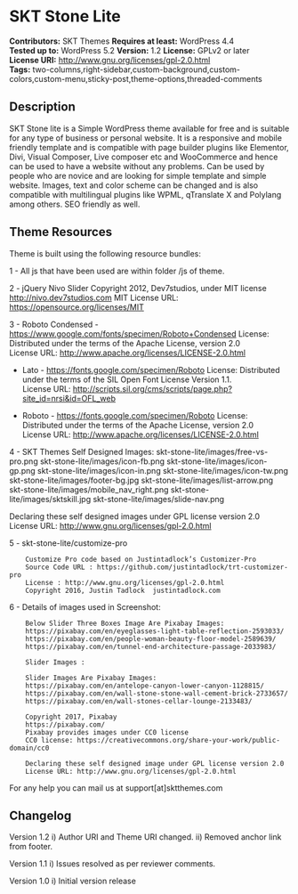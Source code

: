 # SKT Stone Lite

**Contributors:** SKT Themes
**Requires at least:** WordPress 4.4  
**Tested up to:** WordPress 5.2
**Version:** 1.2
**License:** GPLv2 or later  
**License URI:** http://www.gnu.org/licenses/gpl-2.0.html  
**Tags:** two-columns,right-sidebar,custom-background,custom-colors,custom-menu,sticky-post,theme-options,threaded-comments

## Description

SKT Stone lite is a Simple WordPress theme available for free and is suitable for any type of business or personal website. It is a responsive and mobile friendly template and is compatible with page builder plugins like Elementor, Divi, Visual Composer, Live composer etc and WooCommerce and hence can be used to have a website without any problems. Can be used by people who are novice and are looking for simple template and simple website. Images, text and color scheme can be changed and is also compatible with multilingual plugins like WPML, qTranslate X and Polylang among others. SEO friendly as well.
 
## Theme Resources

Theme is built using the following resource bundles:

1 - All js that have been used are within folder /js of theme.

2 -     jQuery Nivo Slider
	Copyright 2012, Dev7studios, under MIT license
	http://nivo.dev7studios.com
MIT License URL: https://opensource.org/licenses/MIT

3 - Roboto Condensed - https://www.google.com/fonts/specimen/Roboto+Condensed
	License: Distributed under the terms of the Apache License, version 2.0				
	License URL: http://www.apache.org/licenses/LICENSE-2.0.html
	
	
  - Lato - https://fonts.google.com/specimen/Roboto
	License: Distributed under the terms of the SIL Open Font License Version 1.1.		
	License URL: http://scripts.sil.org/cms/scripts/page.php?site_id=nrsi&id=OFL_web	
	
	
  - Roboto - https://fonts.google.com/specimen/Roboto
	License: Distributed under the terms of the Apache License, version 2.0				
	License URL: http://www.apache.org/licenses/LICENSE-2.0.html	
	
4 - SKT Themes Self Designed Images:
	skt-stone-lite/images/free-vs-pro.png
	skt-stone-lite/images/icon-fb.png
	skt-stone-lite/images/icon-gp.png
	skt-stone-lite/images/icon-in.png
	skt-stone-lite/images/icon-tw.png
	skt-stone-lite/images/footer-bg.jpg
	skt-stone-lite/images/list-arrow.png
	skt-stone-lite/images/mobile_nav_right.png
	skt-stone-lite/images/sktskill.jpg
	skt-stone-lite/images/slide-nav.png

		
Declaring these self designed images under GPL license version 2.0
License URL: http://www.gnu.org/licenses/gpl-2.0.html
		
5 -     skt-stone-lite/customize-pro	

		Customize Pro code based on Justintadlock’s Customizer-Pro 
		Source Code URL : https://github.com/justintadlock/trt-customizer-pro			
		License : http://www.gnu.org/licenses/gpl-2.0.html
		Copyright 2016, Justin Tadlock	justintadlock.com
		
6 -     Details of images used in Screenshot:
		
		Below Slider Three Boxes Image Are Pixabay Images:
		https://pixabay.com/en/eyeglasses-light-table-reflection-2593033/
		https://pixabay.com/en/people-woman-beauty-floor-model-2589639/
		https://pixabay.com/en/tunnel-end-architecture-passage-2033983/
  	
		Slider Images : 
        
        Slider Images Are Pixabay Images:        
		https://pixabay.com/en/antelope-canyon-lower-canyon-1128815/
		https://pixabay.com/en/wall-stone-stone-wall-cement-brick-2733657/
		https://pixabay.com/en/wall-stones-cellar-lounge-2133483/
		
		Copyright 2017, Pixabay
		https://pixabay.com/ 
		Pixabay provides images under CC0 license
 		CC0 license: https://creativecommons.org/share-your-work/public-domain/cc0
			
		Declaring these self designed image under GPL license version 2.0
		License URL: http://www.gnu.org/licenses/gpl-2.0.html
        

For any help you can mail us at support[at]sktthemes.com

## Changelog
Version 1.2
i)   Author URI and Theme URI changed.
ii)  Removed anchor link from footer.

Version 1.1
i)   Issues resolved as per reviewer comments.

Version 1.0
i)   Initial version release